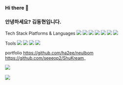 ### Hi there 👋

<!--
**ha2ee/ha2ee** is a ✨ _special_ ✨ repository because its `README.md` (this file) appears on your GitHub profile.

Here are some ideas to get you started:

- 🔭 I’m currently working on ...
- 🌱 I’m currently learning ...
- 👯 I’m looking to collaborate on ...
- 🤔 I’m looking for help with ...
- 💬 Ask me about ...
- 📫 How to reach me: ...
- 😄 Pronouns: ...
- ⚡ Fun fact: ...
-->

### 안녕하세요? 김동현입니다.
Tech Stack
Platforms & Languages
<img src="https://img.shields.io/badge/Java-blue?style=flat&logo=Java&logoColor=white"/>
<img src="https://img.shields.io/badge/HTML-orange?style=flat&logo=#E34F26&logoColor=white"/>
<img src="https://img.shields.io/badge/CSS-blue?style=flat&logo=#1572B6&logoColor=white"/>
<img src="https://img.shields.io/badge/JavaScript-yellow?style=flat&logo=#F7DF1E&logoColor=white"/>
<img src="https://img.shields.io/badge/jQuery-blue?style=flat&logo=#0769AD&logoColor=white"/>
<img src="https://img.shields.io/badge/OracleSQL-red?style=flat&logo=#F80000&logoColor=white"/>
<img src="https://img.shields.io/badge/Spring-green?style=flat&logo=#6DB33F&logoColor=white"/>

Tools
<img src="https://img.shields.io/badge/Eclipse-violet?style=flat&logo=#2C2255&logoColor=white"/>
<img src="https://img.shields.io/badge/Visual Studio Code-skyblue?style=flat&logo=#007ACC&logoColor=white"/>
<img src="https://img.shields.io/badge/Apache Tomcat-beige?style=flat&logo=#F8DC75&logoColor=white"/>
<img src="https://img.shields.io/badge/GitHub-black?style=flat&logo=#181717&logoColor=white"/>

portfolio
https://github.com/ha2ee/neulbom
https://github.com/seeeop2/ShuKream_



<img src="https://github-readme-stats.vercel.app/api/top-langs/?username=ha2ee&layout=compact"><br><br>
<img src="https://github-readme-stats.vercel.app/api?username=ha2ee&show_icons=true">

